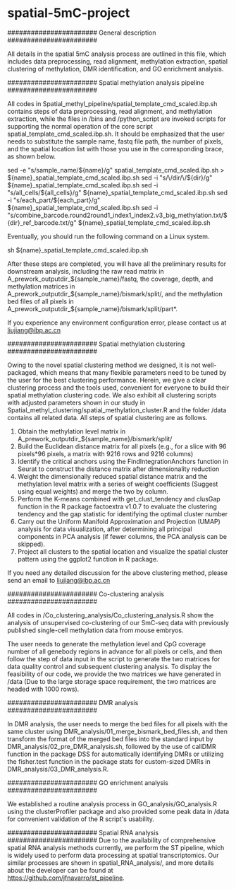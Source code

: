 # spatial-5mC-project

####################### General description #######################

All details in the spatial 5mC analysis process are outlined in this file, which includes data preprocessing, read alignment, methylation extraction, spatial clustering of methylation, DMR identification, and GO enrichment analysis.


#######################
Spatial methylation analysis pipeline
#######################

All codes in Spatial_methyl_pipeline/spatial_template_cmd_scaled.ibp.sh contains steps of data preprocessing, read alignment, and methylation extraction, while the files in /bins and /python_script are invoked scripts for supporting the normal operation of the core script spatial_template_cmd_scaled.ibp.sh. It should be emphasized that the user needs to substitute the sample name, fastq file path, the number of pixels, and the spatial location list with those you use in the corresponding brace, as shown below.

sed -e "s/sample_name/${name}/g" spatial_template_cmd_scaled.ibp.sh > ${name}_spatial_template_cmd_scaled.ibp.sh
sed -i "s/\/dir/\/${dir}/g" ${name}_spatial_template_cmd_scaled.ibp.sh
sed -i "s/all_cells/${all_cells}/g" ${name}_spatial_template_cmd_scaled.ibp.sh
sed -i "s/each_part/${each_part}/g" ${name}_spatial_template_cmd_scaled.ibp.sh
sed -i "s/combine_barcode.round2round1_index1_index2.v3_big_methylation.txt/${dir}_ref_barcode.txt/g" ${name}_spatial_template_cmd_scaled.ibp.sh

Eventually, you should run the following command on a Linux system.

sh ${name}_spatial_template_cmd_scaled.ibp.sh

After these steps are completed, you will have all the preliminary results for downstream analysis, including the raw read matrix in A_prework_outputdir_${sample_name}/fastq, the coverage, depth, and methylation matrices in A_prework_outputdir_${sample_name}/bismark/split/, and the methylation bed files of all pixels in A_prework_outputdir_${sample_name}/bismark/split/part*.  

If you experience any environment configuration error, please contact us at liujiang@ibp.ac.cn


#######################
Spatial methylation clustering
#######################

Owing to the novel spatial clustering method we designed, it is not well-packaged, which means that many flexible parameters need to be tuned by the user for the best clustering performance. Herein, we give a clear clustering process and the tools used, convenient for everyone to build their spatial methylation clustering code. We also exhibit all clustering scripts with adjusted parameters shown in our study in Spatial_methyl_clustering/spatial_methylation_cluster.R and the folder /data contains all related data. All steps of spatial clustering are as follows.

1.	Obtain the methylation level matrix in A_prework_outputdir_${sample_name}/bismark/split/
2.	Build the Euclidean distance matrix for all pixels (e.g., for a slice with 96 pixels*96 pixels, a matrix with 9216 rows and 9216 columns)
3.	Identify the critical anchors using the FindIntegrationAnchors function in Seurat to construct the distance matrix after dimensionality reduction
4.	Weight the dimensionally reduced spatial distance matrix and the methylation level matrix with a series of weight coefficients (Suggest using equal weights) and merge the two by column.
5.	Perform the K-means combined with get_clust_tendency and clusGap function in the R package factoextra v1.0.7 to evaluate the clustering tendency and the gap statistic for identifying the optimal cluster number
6.	Carry out the Uniform Manifold Approximation and Projection (UMAP) analysis for data visualization, after determining all principal components in PCA analysis (if fewer columns, the PCA analysis can be skipped). 
7.	Project all clusters to the spatial location and visualize the spatial cluster pattern using the ggplot2 function in R package.

If you need any detailed discussion for the above clustering method, please send an email to liujiang@ibp.ac.cn


#######################
Co-clustering analysis
#######################

All codes in /Co_clustering_analysis/Co_clustering_analysis.R show the analysis of unsupervised co-clustering of our SmC-seq data with previously published single-cell methylation data from mouse embryos. 

The user needs to generate the methylation level and CpG coverage number of all genebody regions in advance for all pixels or cells, and then follow the step of data input in the script to generate the two matrices for data quality control and subsequent clustering analysis. To display the feasibility of our code, we provide the two matrices we have generated in /data (Due to the large storage space requirement, the two matrices are headed with 1000 rows).


#######################
DMR analysis
#######################

In DMR analysis, the user needs to merge the bed files for all pixels with the same cluster using DMR_analysis/01_merge_bismark_bed_files.sh, and then transform the format of the merged bed files into the standard input by DMR_analysis/02_pre_DMR_analysis.sh, followed by the use of callDMR function in the package DSS for automatically identifying DMRs or utilizing the fisher.test function in the package stats for custom-sized DMRs in DMR_analysis/03_DMR_analysis.R.


#######################
GO enrichment analysis
#######################

We established a routine analysis process in GO_analysis/GO_analysis.R using the clusterProfiler package and also provided some peak data in /data for convenient validation of the R script's usability.


#######################
Spatial RNA analysis
#######################
Due to the availability of comprehensive spatial RNA analysis methods currently, we perform the ST pipeline, which is widely used to perform data processing at spatial transcriptomics. Our similar processes are shown in spatial_RNA_analysis/, and more details about the developer can be found at https://github.com/jfnavarro/st_pipeline. 
